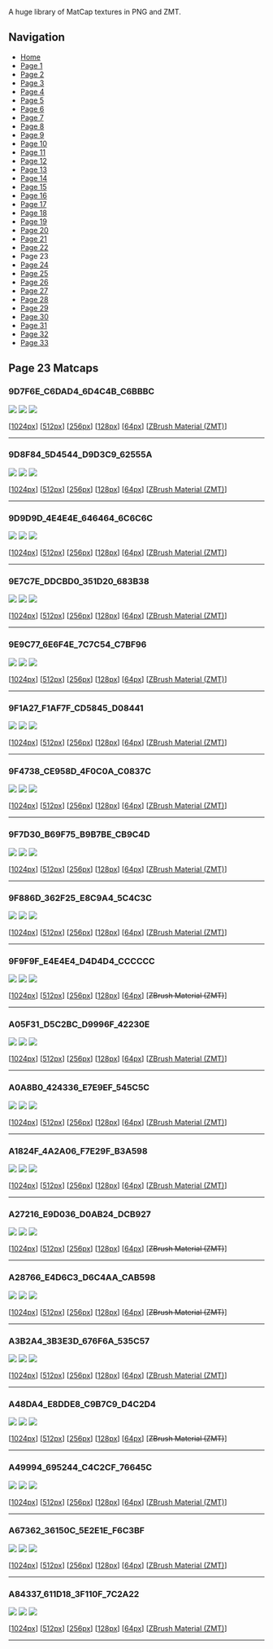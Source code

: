 A huge library of MatCap textures in PNG and ZMT.


## Navigation
* [Home](/)
* [Page 1](PAGE-1.md)
* [Page 2](PAGE-2.md)
* [Page 3](PAGE-3.md)
* [Page 4](PAGE-4.md)
* [Page 5](PAGE-5.md)
* [Page 6](PAGE-6.md)
* [Page 7](PAGE-7.md)
* [Page 8](PAGE-8.md)
* [Page 9](PAGE-9.md)
* [Page 10](PAGE-10.md)
* [Page 11](PAGE-11.md)
* [Page 12](PAGE-12.md)
* [Page 13](PAGE-13.md)
* [Page 14](PAGE-14.md)
* [Page 15](PAGE-15.md)
* [Page 16](PAGE-16.md)
* [Page 17](PAGE-17.md)
* [Page 18](PAGE-18.md)
* [Page 19](PAGE-19.md)
* [Page 20](PAGE-20.md)
* [Page 21](PAGE-21.md)
* [Page 22](PAGE-22.md)
* Page 23
* [Page 24](PAGE-24.md)
* [Page 25](PAGE-25.md)
* [Page 26](PAGE-26.md)
* [Page 27](PAGE-27.md)
* [Page 28](PAGE-28.md)
* [Page 29](PAGE-29.md)
* [Page 30](PAGE-30.md)
* [Page 31](PAGE-31.md)
* [Page 32](PAGE-32.md)
* [Page 33](PAGE-33.md)
## Page 23 Matcaps
### 9D7F6E_C6DAD4_6D4C4B_C6BBBC
![](preview/9D7F6E_C6DAD4_6D4C4B_C6BBBC-preview.png)
![](thumbnail/9D7F6E_C6DAD4_6D4C4B_C6BBBC.jpg)
![](palette/9D7F6E_C6DAD4_6D4C4B_C6BBBC-palette.png)

[[1024px](https://github.com/nidorx/matcaps/raw/master/1024/9D7F6E_C6DAD4_6D4C4B_C6BBBC.png)]
[[512px](https://github.com/nidorx/matcaps/raw/master/512/9D7F6E_C6DAD4_6D4C4B_C6BBBC-512px.png)]
[[256px](https://github.com/nidorx/matcaps/raw/master/256/9D7F6E_C6DAD4_6D4C4B_C6BBBC-256px.png)]
[[128px](https://github.com/nidorx/matcaps/raw/master/128/9D7F6E_C6DAD4_6D4C4B_C6BBBC-128px.png)]
[[64px](https://github.com/nidorx/matcaps/raw/master/64/9D7F6E_C6DAD4_6D4C4B_C6BBBC-64px.png)]
[[ZBrush Material (ZMT)](https://github.com/nidorx/matcaps/raw/master/zmt/9D7F6E_C6DAD4_6D4C4B_C6BBBC.zmt)]

---
### 9D8F84_5D4544_D9D3C9_62555A
![](preview/9D8F84_5D4544_D9D3C9_62555A-preview.png)
![](thumbnail/9D8F84_5D4544_D9D3C9_62555A.jpg)
![](palette/9D8F84_5D4544_D9D3C9_62555A-palette.png)

[[1024px](https://github.com/nidorx/matcaps/raw/master/1024/9D8F84_5D4544_D9D3C9_62555A.png)]
[[512px](https://github.com/nidorx/matcaps/raw/master/512/9D8F84_5D4544_D9D3C9_62555A-512px.png)]
[[256px](https://github.com/nidorx/matcaps/raw/master/256/9D8F84_5D4544_D9D3C9_62555A-256px.png)]
[[128px](https://github.com/nidorx/matcaps/raw/master/128/9D8F84_5D4544_D9D3C9_62555A-128px.png)]
[[64px](https://github.com/nidorx/matcaps/raw/master/64/9D8F84_5D4544_D9D3C9_62555A-64px.png)]
[[ZBrush Material (ZMT)](https://github.com/nidorx/matcaps/raw/master/zmt/9D8F84_5D4544_D9D3C9_62555A.zmt)]

---
### 9D9D9D_4E4E4E_646464_6C6C6C
![](preview/9D9D9D_4E4E4E_646464_6C6C6C-preview.png)
![](thumbnail/9D9D9D_4E4E4E_646464_6C6C6C.jpg)
![](palette/9D9D9D_4E4E4E_646464_6C6C6C-palette.png)

[[1024px](https://github.com/nidorx/matcaps/raw/master/1024/9D9D9D_4E4E4E_646464_6C6C6C.png)]
[[512px](https://github.com/nidorx/matcaps/raw/master/512/9D9D9D_4E4E4E_646464_6C6C6C-512px.png)]
[[256px](https://github.com/nidorx/matcaps/raw/master/256/9D9D9D_4E4E4E_646464_6C6C6C-256px.png)]
[[128px](https://github.com/nidorx/matcaps/raw/master/128/9D9D9D_4E4E4E_646464_6C6C6C-128px.png)]
[[64px](https://github.com/nidorx/matcaps/raw/master/64/9D9D9D_4E4E4E_646464_6C6C6C-64px.png)]
[[ZBrush Material (ZMT)](https://github.com/nidorx/matcaps/raw/master/zmt/9D9D9D_4E4E4E_646464_6C6C6C.zmt)]

---
### 9E7C7E_DDCBD0_351D20_683B38
![](preview/9E7C7E_DDCBD0_351D20_683B38-preview.png)
![](thumbnail/9E7C7E_DDCBD0_351D20_683B38.jpg)
![](palette/9E7C7E_DDCBD0_351D20_683B38-palette.png)

[[1024px](https://github.com/nidorx/matcaps/raw/master/1024/9E7C7E_DDCBD0_351D20_683B38.png)]
[[512px](https://github.com/nidorx/matcaps/raw/master/512/9E7C7E_DDCBD0_351D20_683B38-512px.png)]
[[256px](https://github.com/nidorx/matcaps/raw/master/256/9E7C7E_DDCBD0_351D20_683B38-256px.png)]
[[128px](https://github.com/nidorx/matcaps/raw/master/128/9E7C7E_DDCBD0_351D20_683B38-128px.png)]
[[64px](https://github.com/nidorx/matcaps/raw/master/64/9E7C7E_DDCBD0_351D20_683B38-64px.png)]
[[ZBrush Material (ZMT)](https://github.com/nidorx/matcaps/raw/master/zmt/9E7C7E_DDCBD0_351D20_683B38.zmt)]

---
### 9E9C77_6E6F4E_7C7C54_C7BF96
![](preview/9E9C77_6E6F4E_7C7C54_C7BF96-preview.png)
![](thumbnail/9E9C77_6E6F4E_7C7C54_C7BF96.jpg)
![](palette/9E9C77_6E6F4E_7C7C54_C7BF96-palette.png)

[[1024px](https://github.com/nidorx/matcaps/raw/master/1024/9E9C77_6E6F4E_7C7C54_C7BF96.png)]
[[512px](https://github.com/nidorx/matcaps/raw/master/512/9E9C77_6E6F4E_7C7C54_C7BF96-512px.png)]
[[256px](https://github.com/nidorx/matcaps/raw/master/256/9E9C77_6E6F4E_7C7C54_C7BF96-256px.png)]
[[128px](https://github.com/nidorx/matcaps/raw/master/128/9E9C77_6E6F4E_7C7C54_C7BF96-128px.png)]
[[64px](https://github.com/nidorx/matcaps/raw/master/64/9E9C77_6E6F4E_7C7C54_C7BF96-64px.png)]
[[ZBrush Material (ZMT)](https://github.com/nidorx/matcaps/raw/master/zmt/9E9C77_6E6F4E_7C7C54_C7BF96.zmt)]

---
### 9F1A27_F1AF7F_CD5845_D08441
![](preview/9F1A27_F1AF7F_CD5845_D08441-preview.png)
![](thumbnail/9F1A27_F1AF7F_CD5845_D08441.jpg)
![](palette/9F1A27_F1AF7F_CD5845_D08441-palette.png)

[[1024px](https://github.com/nidorx/matcaps/raw/master/1024/9F1A27_F1AF7F_CD5845_D08441.png)]
[[512px](https://github.com/nidorx/matcaps/raw/master/512/9F1A27_F1AF7F_CD5845_D08441-512px.png)]
[[256px](https://github.com/nidorx/matcaps/raw/master/256/9F1A27_F1AF7F_CD5845_D08441-256px.png)]
[[128px](https://github.com/nidorx/matcaps/raw/master/128/9F1A27_F1AF7F_CD5845_D08441-128px.png)]
[[64px](https://github.com/nidorx/matcaps/raw/master/64/9F1A27_F1AF7F_CD5845_D08441-64px.png)]
[[ZBrush Material (ZMT)](https://github.com/nidorx/matcaps/raw/master/zmt/9F1A27_F1AF7F_CD5845_D08441.zmt)]

---
### 9F4738_CE958D_4F0C0A_C0837C
![](preview/9F4738_CE958D_4F0C0A_C0837C-preview.png)
![](thumbnail/9F4738_CE958D_4F0C0A_C0837C.jpg)
![](palette/9F4738_CE958D_4F0C0A_C0837C-palette.png)

[[1024px](https://github.com/nidorx/matcaps/raw/master/1024/9F4738_CE958D_4F0C0A_C0837C.png)]
[[512px](https://github.com/nidorx/matcaps/raw/master/512/9F4738_CE958D_4F0C0A_C0837C-512px.png)]
[[256px](https://github.com/nidorx/matcaps/raw/master/256/9F4738_CE958D_4F0C0A_C0837C-256px.png)]
[[128px](https://github.com/nidorx/matcaps/raw/master/128/9F4738_CE958D_4F0C0A_C0837C-128px.png)]
[[64px](https://github.com/nidorx/matcaps/raw/master/64/9F4738_CE958D_4F0C0A_C0837C-64px.png)]
[[ZBrush Material (ZMT)](https://github.com/nidorx/matcaps/raw/master/zmt/9F4738_CE958D_4F0C0A_C0837C.zmt)]

---
### 9F7D30_B69F75_B9B7BE_CB9C4D
![](preview/9F7D30_B69F75_B9B7BE_CB9C4D-preview.png)
![](thumbnail/9F7D30_B69F75_B9B7BE_CB9C4D.jpg)
![](palette/9F7D30_B69F75_B9B7BE_CB9C4D-palette.png)

[[1024px](https://github.com/nidorx/matcaps/raw/master/1024/9F7D30_B69F75_B9B7BE_CB9C4D.png)]
[[512px](https://github.com/nidorx/matcaps/raw/master/512/9F7D30_B69F75_B9B7BE_CB9C4D-512px.png)]
[[256px](https://github.com/nidorx/matcaps/raw/master/256/9F7D30_B69F75_B9B7BE_CB9C4D-256px.png)]
[[128px](https://github.com/nidorx/matcaps/raw/master/128/9F7D30_B69F75_B9B7BE_CB9C4D-128px.png)]
[[64px](https://github.com/nidorx/matcaps/raw/master/64/9F7D30_B69F75_B9B7BE_CB9C4D-64px.png)]
[[ZBrush Material (ZMT)](https://github.com/nidorx/matcaps/raw/master/zmt/9F7D30_B69F75_B9B7BE_CB9C4D.zmt)]

---
### 9F886D_362F25_E8C9A4_5C4C3C
![](preview/9F886D_362F25_E8C9A4_5C4C3C-preview.png)
![](thumbnail/9F886D_362F25_E8C9A4_5C4C3C.jpg)
![](palette/9F886D_362F25_E8C9A4_5C4C3C-palette.png)

[[1024px](https://github.com/nidorx/matcaps/raw/master/1024/9F886D_362F25_E8C9A4_5C4C3C.png)]
[[512px](https://github.com/nidorx/matcaps/raw/master/512/9F886D_362F25_E8C9A4_5C4C3C-512px.png)]
[[256px](https://github.com/nidorx/matcaps/raw/master/256/9F886D_362F25_E8C9A4_5C4C3C-256px.png)]
[[128px](https://github.com/nidorx/matcaps/raw/master/128/9F886D_362F25_E8C9A4_5C4C3C-128px.png)]
[[64px](https://github.com/nidorx/matcaps/raw/master/64/9F886D_362F25_E8C9A4_5C4C3C-64px.png)]
[[ZBrush Material (ZMT)](https://github.com/nidorx/matcaps/raw/master/zmt/9F886D_362F25_E8C9A4_5C4C3C.zmt)]

---
### 9F9F9F_E4E4E4_D4D4D4_CCCCCC
![](preview/9F9F9F_E4E4E4_D4D4D4_CCCCCC-preview.png)
![](thumbnail/9F9F9F_E4E4E4_D4D4D4_CCCCCC.jpg)
![](palette/9F9F9F_E4E4E4_D4D4D4_CCCCCC-palette.png)

[[1024px](https://github.com/nidorx/matcaps/raw/master/1024/9F9F9F_E4E4E4_D4D4D4_CCCCCC.png)]
[[512px](https://github.com/nidorx/matcaps/raw/master/512/9F9F9F_E4E4E4_D4D4D4_CCCCCC-512px.png)]
[[256px](https://github.com/nidorx/matcaps/raw/master/256/9F9F9F_E4E4E4_D4D4D4_CCCCCC-256px.png)]
[[128px](https://github.com/nidorx/matcaps/raw/master/128/9F9F9F_E4E4E4_D4D4D4_CCCCCC-128px.png)]
[[64px](https://github.com/nidorx/matcaps/raw/master/64/9F9F9F_E4E4E4_D4D4D4_CCCCCC-64px.png)]
[~~ZBrush Material (ZMT)~~]

---
### A05F31_D5C2BC_D9996F_42230E
![](preview/A05F31_D5C2BC_D9996F_42230E-preview.png)
![](thumbnail/A05F31_D5C2BC_D9996F_42230E.jpg)
![](palette/A05F31_D5C2BC_D9996F_42230E-palette.png)

[[1024px](https://github.com/nidorx/matcaps/raw/master/1024/A05F31_D5C2BC_D9996F_42230E.png)]
[[512px](https://github.com/nidorx/matcaps/raw/master/512/A05F31_D5C2BC_D9996F_42230E-512px.png)]
[[256px](https://github.com/nidorx/matcaps/raw/master/256/A05F31_D5C2BC_D9996F_42230E-256px.png)]
[[128px](https://github.com/nidorx/matcaps/raw/master/128/A05F31_D5C2BC_D9996F_42230E-128px.png)]
[[64px](https://github.com/nidorx/matcaps/raw/master/64/A05F31_D5C2BC_D9996F_42230E-64px.png)]
[[ZBrush Material (ZMT)](https://github.com/nidorx/matcaps/raw/master/zmt/A05F31_D5C2BC_D9996F_42230E.zmt)]

---
### A0A8B0_424336_E7E9EF_545C5C
![](preview/A0A8B0_424336_E7E9EF_545C5C-preview.png)
![](thumbnail/A0A8B0_424336_E7E9EF_545C5C.jpg)
![](palette/A0A8B0_424336_E7E9EF_545C5C-palette.png)

[[1024px](https://github.com/nidorx/matcaps/raw/master/1024/A0A8B0_424336_E7E9EF_545C5C.png)]
[[512px](https://github.com/nidorx/matcaps/raw/master/512/A0A8B0_424336_E7E9EF_545C5C-512px.png)]
[[256px](https://github.com/nidorx/matcaps/raw/master/256/A0A8B0_424336_E7E9EF_545C5C-256px.png)]
[[128px](https://github.com/nidorx/matcaps/raw/master/128/A0A8B0_424336_E7E9EF_545C5C-128px.png)]
[[64px](https://github.com/nidorx/matcaps/raw/master/64/A0A8B0_424336_E7E9EF_545C5C-64px.png)]
[[ZBrush Material (ZMT)](https://github.com/nidorx/matcaps/raw/master/zmt/A0A8B0_424336_E7E9EF_545C5C.zmt)]

---
### A1824F_4A2A06_F7E29F_B3A598
![](preview/A1824F_4A2A06_F7E29F_B3A598-preview.png)
![](thumbnail/A1824F_4A2A06_F7E29F_B3A598.jpg)
![](palette/A1824F_4A2A06_F7E29F_B3A598-palette.png)

[[1024px](https://github.com/nidorx/matcaps/raw/master/1024/A1824F_4A2A06_F7E29F_B3A598.png)]
[[512px](https://github.com/nidorx/matcaps/raw/master/512/A1824F_4A2A06_F7E29F_B3A598-512px.png)]
[[256px](https://github.com/nidorx/matcaps/raw/master/256/A1824F_4A2A06_F7E29F_B3A598-256px.png)]
[[128px](https://github.com/nidorx/matcaps/raw/master/128/A1824F_4A2A06_F7E29F_B3A598-128px.png)]
[[64px](https://github.com/nidorx/matcaps/raw/master/64/A1824F_4A2A06_F7E29F_B3A598-64px.png)]
[[ZBrush Material (ZMT)](https://github.com/nidorx/matcaps/raw/master/zmt/A1824F_4A2A06_F7E29F_B3A598.zmt)]

---
### A27216_E9D036_D0AB24_DCB927
![](preview/A27216_E9D036_D0AB24_DCB927-preview.png)
![](thumbnail/A27216_E9D036_D0AB24_DCB927.jpg)
![](palette/A27216_E9D036_D0AB24_DCB927-palette.png)

[[1024px](https://github.com/nidorx/matcaps/raw/master/1024/A27216_E9D036_D0AB24_DCB927.png)]
[[512px](https://github.com/nidorx/matcaps/raw/master/512/A27216_E9D036_D0AB24_DCB927-512px.png)]
[[256px](https://github.com/nidorx/matcaps/raw/master/256/A27216_E9D036_D0AB24_DCB927-256px.png)]
[[128px](https://github.com/nidorx/matcaps/raw/master/128/A27216_E9D036_D0AB24_DCB927-128px.png)]
[[64px](https://github.com/nidorx/matcaps/raw/master/64/A27216_E9D036_D0AB24_DCB927-64px.png)]
[~~ZBrush Material (ZMT)~~]

---
### A28766_E4D6C3_D6C4AA_CAB598
![](preview/A28766_E4D6C3_D6C4AA_CAB598-preview.png)
![](thumbnail/A28766_E4D6C3_D6C4AA_CAB598.jpg)
![](palette/A28766_E4D6C3_D6C4AA_CAB598-palette.png)

[[1024px](https://github.com/nidorx/matcaps/raw/master/1024/A28766_E4D6C3_D6C4AA_CAB598.png)]
[[512px](https://github.com/nidorx/matcaps/raw/master/512/A28766_E4D6C3_D6C4AA_CAB598-512px.png)]
[[256px](https://github.com/nidorx/matcaps/raw/master/256/A28766_E4D6C3_D6C4AA_CAB598-256px.png)]
[[128px](https://github.com/nidorx/matcaps/raw/master/128/A28766_E4D6C3_D6C4AA_CAB598-128px.png)]
[[64px](https://github.com/nidorx/matcaps/raw/master/64/A28766_E4D6C3_D6C4AA_CAB598-64px.png)]
[~~ZBrush Material (ZMT)~~]

---
### A3B2A4_3B3E3D_676F6A_535C57
![](preview/A3B2A4_3B3E3D_676F6A_535C57-preview.png)
![](thumbnail/A3B2A4_3B3E3D_676F6A_535C57.jpg)
![](palette/A3B2A4_3B3E3D_676F6A_535C57-palette.png)

[[1024px](https://github.com/nidorx/matcaps/raw/master/1024/A3B2A4_3B3E3D_676F6A_535C57.png)]
[[512px](https://github.com/nidorx/matcaps/raw/master/512/A3B2A4_3B3E3D_676F6A_535C57-512px.png)]
[[256px](https://github.com/nidorx/matcaps/raw/master/256/A3B2A4_3B3E3D_676F6A_535C57-256px.png)]
[[128px](https://github.com/nidorx/matcaps/raw/master/128/A3B2A4_3B3E3D_676F6A_535C57-128px.png)]
[[64px](https://github.com/nidorx/matcaps/raw/master/64/A3B2A4_3B3E3D_676F6A_535C57-64px.png)]
[[ZBrush Material (ZMT)](https://github.com/nidorx/matcaps/raw/master/zmt/A3B2A4_3B3E3D_676F6A_535C57.zmt)]

---
### A48DA4_E8DDE8_C9B7C9_D4C2D4
![](preview/A48DA4_E8DDE8_C9B7C9_D4C2D4-preview.png)
![](thumbnail/A48DA4_E8DDE8_C9B7C9_D4C2D4.jpg)
![](palette/A48DA4_E8DDE8_C9B7C9_D4C2D4-palette.png)

[[1024px](https://github.com/nidorx/matcaps/raw/master/1024/A48DA4_E8DDE8_C9B7C9_D4C2D4.png)]
[[512px](https://github.com/nidorx/matcaps/raw/master/512/A48DA4_E8DDE8_C9B7C9_D4C2D4-512px.png)]
[[256px](https://github.com/nidorx/matcaps/raw/master/256/A48DA4_E8DDE8_C9B7C9_D4C2D4-256px.png)]
[[128px](https://github.com/nidorx/matcaps/raw/master/128/A48DA4_E8DDE8_C9B7C9_D4C2D4-128px.png)]
[[64px](https://github.com/nidorx/matcaps/raw/master/64/A48DA4_E8DDE8_C9B7C9_D4C2D4-64px.png)]
[~~ZBrush Material (ZMT)~~]

---
### A49994_695244_C4C2CF_76645C
![](preview/A49994_695244_C4C2CF_76645C-preview.png)
![](thumbnail/A49994_695244_C4C2CF_76645C.jpg)
![](palette/A49994_695244_C4C2CF_76645C-palette.png)

[[1024px](https://github.com/nidorx/matcaps/raw/master/1024/A49994_695244_C4C2CF_76645C.png)]
[[512px](https://github.com/nidorx/matcaps/raw/master/512/A49994_695244_C4C2CF_76645C-512px.png)]
[[256px](https://github.com/nidorx/matcaps/raw/master/256/A49994_695244_C4C2CF_76645C-256px.png)]
[[128px](https://github.com/nidorx/matcaps/raw/master/128/A49994_695244_C4C2CF_76645C-128px.png)]
[[64px](https://github.com/nidorx/matcaps/raw/master/64/A49994_695244_C4C2CF_76645C-64px.png)]
[[ZBrush Material (ZMT)](https://github.com/nidorx/matcaps/raw/master/zmt/A49994_695244_C4C2CF_76645C.zmt)]

---
### A67362_36150C_5E2E1E_F6C3BF
![](preview/A67362_36150C_5E2E1E_F6C3BF-preview.png)
![](thumbnail/A67362_36150C_5E2E1E_F6C3BF.jpg)
![](palette/A67362_36150C_5E2E1E_F6C3BF-palette.png)

[[1024px](https://github.com/nidorx/matcaps/raw/master/1024/A67362_36150C_5E2E1E_F6C3BF.png)]
[[512px](https://github.com/nidorx/matcaps/raw/master/512/A67362_36150C_5E2E1E_F6C3BF-512px.png)]
[[256px](https://github.com/nidorx/matcaps/raw/master/256/A67362_36150C_5E2E1E_F6C3BF-256px.png)]
[[128px](https://github.com/nidorx/matcaps/raw/master/128/A67362_36150C_5E2E1E_F6C3BF-128px.png)]
[[64px](https://github.com/nidorx/matcaps/raw/master/64/A67362_36150C_5E2E1E_F6C3BF-64px.png)]
[[ZBrush Material (ZMT)](https://github.com/nidorx/matcaps/raw/master/zmt/A67362_36150C_5E2E1E_F6C3BF.zmt)]

---
### A84337_611D18_3F110F_7C2A22
![](preview/A84337_611D18_3F110F_7C2A22-preview.png)
![](thumbnail/A84337_611D18_3F110F_7C2A22.jpg)
![](palette/A84337_611D18_3F110F_7C2A22-palette.png)

[[1024px](https://github.com/nidorx/matcaps/raw/master/1024/A84337_611D18_3F110F_7C2A22.png)]
[[512px](https://github.com/nidorx/matcaps/raw/master/512/A84337_611D18_3F110F_7C2A22-512px.png)]
[[256px](https://github.com/nidorx/matcaps/raw/master/256/A84337_611D18_3F110F_7C2A22-256px.png)]
[[128px](https://github.com/nidorx/matcaps/raw/master/128/A84337_611D18_3F110F_7C2A22-128px.png)]
[[64px](https://github.com/nidorx/matcaps/raw/master/64/A84337_611D18_3F110F_7C2A22-64px.png)]
[[ZBrush Material (ZMT)](https://github.com/nidorx/matcaps/raw/master/zmt/A84337_611D18_3F110F_7C2A22.zmt)]

---